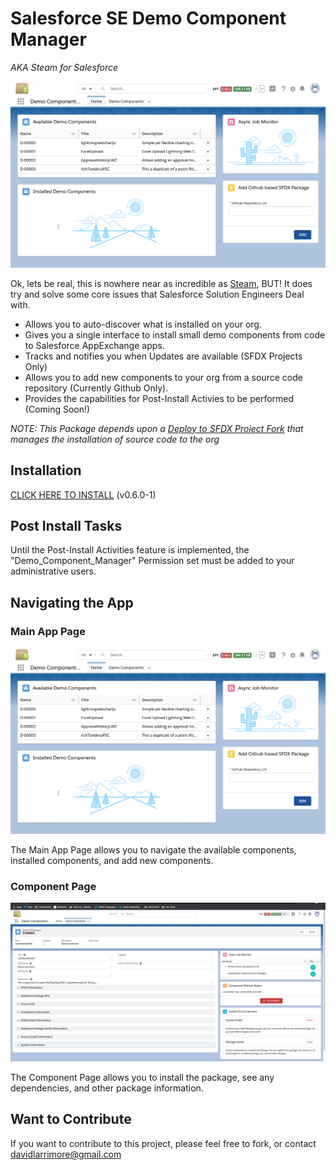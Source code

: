 # Salesforce SE Demo Component Manager

*AKA Steam for Salesforce*

![Main App Screenshot](/readme-extras/mainappscreenshot.png)

Ok, lets be real, this is nowhere near as incredible as [Steam](https://store.steampowered.com/), BUT! It does try and solve some core issues that Salesforce Solution Engineers Deal with.

- Allows you to auto-discover what is installed on your org.
- Gives you a single interface to install small demo components from code to Salesforce AppExchange apps.
- Tracks and notifies you when Updates are available (SFDX Projects Only)
- Allows you to add new components to your org from a source code repository (Currently Github Only).
- Provides the capabilities for Post-Install Activies to be performed (Coming Soon!)

*NOTE: This Package depends upon a [Deploy to SFDX Project Fork](https://github.com/davidlarrimore/deploy-to-sfdx) that manages the installation of source code to the org*

## Installation

[CLICK HERE TO INSTALL](https://login.salesforce.com/packaging/installPackage.apexp?p0=04t3h000004RbzyAAC) (v0.6.0-1)

## Post Install Tasks

Until the Post-Install Activities feature is implemented, the "Demo_Component_Manager" Permission set must be added to your administrative users.

## Navigating the App

### Main App Page

![Main App Screenshot](/readme-extras/mainappscreenshot.png)

The Main App Page allows you to navigate the available components, installed components, and add new components.

### Component Page

![Main App Screenshot](/readme-extras/componentpagescreenshot.png)

The Component Page allows you to install the package, see any dependencies, and other package information.

## Want to Contribute

If you want to contribute to this project, please feel free to fork, or contact [davidlarrimore@gmail.com](mailto:davidlarrimore@gmail.com)
